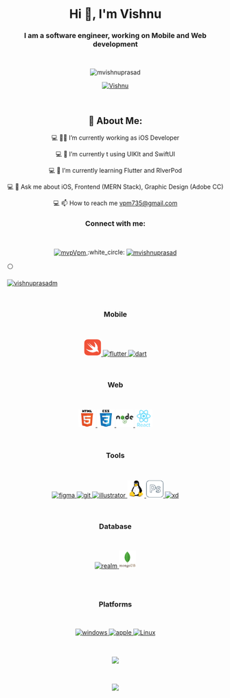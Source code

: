 
<h1 align="center">Hi 👋, I'm Vishnu</h1>

<h3 align="center">I am a software engineer, working on Mobile and Web development</h3>

<br>

<p align="center">
  <img src="https://komarev.com/ghpvc/?username=mvishnuprasad&label=Profile%20views&color=0e75b6&style=flat" alt="mvishnuprasad">
</p>

<p align="center">
  <a href="https://twitter.com/mvpVpm" target="blank">
    <img src="https://img.shields.io/twitter/follow/Vishnu?logo=twitter&style=for-the-badge" alt="Vishnu">
  </a>
</p>

<br>


  <h2 align="center">💫 About Me:</h2>
<p align="center">
  <p align="center">💻 👷‍♂️ I’m currently working as iOS Developer</p>
  <p align="center">💻 🌱 I’m currently t using UIKIt and SwiftUI</p>
  <p align="center">💻 🌱 I’m currently learning Flutter and RIverPod</p>
  <p align="center">💻 💬 Ask me about iOS, Frontend (MERN Stack), Graphic Design (Adobe CC)</p>
  <p align="center">💻 📫 How to reach me <a href="mailto:vpm735@gmail.com">vpm735@gmail.com</a></p>
</p>



<h3 align="center">Connect with me:</h3>

<br>


<p align="center">
  <a href="https://twitter.com/mvpVpm" target="blank">
    <img align="center" src="https://skillicons.dev/icons?i=twitter" alt="mvpVpm" height="30" width="40"  ">
  </a>
 :white_circle:

  <a href="https://linkedin.com/in/mvishnuprasad" target="blank">
    <img align="center" src="https://skillicons.dev/icons?i=linkedin" alt="mvishnuprasad" height="30" width="40"  ">
  </a>
  
:white_circle:
  
  
  <a href="https://www.behance.net/vishnuprasadm" target="blank">
    <img align="center" src="https://raw.githubusercontent.com/rahuldkjain/github-profile-readme-generator/master/src/images/icons/Social/behance.svg" alt="vishnuprasadm" height="30" width="40" ">
  </a>
  
</p>

<br>

<h3 align="center">Mobile</h3>

<br>

<p align="center">
  <a href="https://developer.apple.com/swift/" target="_blank" rel="noreferrer">
    <img src="https://raw.githubusercontent.com/devicons/devicon/master/icons/swift/swift-original.svg" alt="swift" width="40" height="40" ">
  </a>
 
  <a href="https://flutter.dev" target="_blank" rel="noreferrer">
    <img src="https://www.vectorlogo.zone/logos/flutterio/flutterio-icon.svg" alt="flutter" width="40" height="40" ">
  </a>
 
  <a href="https://dart.dev" target="_blank" rel="noreferrer">
    <img src="https://www.vectorlogo.zone/logos/dartlang/dartlang-icon.svg" alt="dart" width="40" height="40" ">
  </a>
</p>

<br>

<h3 align="center">Web</h3>

<br>

<p align="center">
<a href="https://www.w3.org/html/" target="_blank" rel="noreferrer">
    <img src="https://raw.githubusercontent.com/devicons/devicon/master/icons/html5/html5-original-wordmark.svg" alt="html5" width="40" height="40" ">

 
  <a href="https://www.w3schools.com/css/" target="_blank" rel="noreferrer">
    <img src="https://raw.githubusercontent.com/devicons/devicon/master/icons/css3/css3-original-wordmark.svg" alt="css3" width="40" height="40" ">
  </a>
 
  <a href="https://nodejs.org" target="_blank" rel="noreferrer">
    <img src="https://raw.githubusercontent.com/devicons/devicon/master/icons/nodejs/nodejs-original-wordmark.svg" alt="nodejs" width="40" height="40" ">
  </a>
 
  <a href="https://reactjs.org/" target="_blank" rel="noreferrer">
    <img src="https://raw.githubusercontent.com/devicons/devicon/master/icons/react/react-original-wordmark.svg" alt="react" width="40" height="40" ">
  </a>
</p>

<br>

<h3 align="center">Tools</h3>

<br>

<p align="center">
  <a href="https://www.figma.com/" target="_blank" rel="noreferrer">
    <img src="https://www.vectorlogo.zone/logos/figma/figma-icon.svg" alt="figma" width="40" height="40" ">
  </a>
 
  <a href="https://git-scm.com/" target="_blank" rel="noreferrer">
    <img src="https://www.vectorlogo.zone/logos/git-scm/git-scm-icon.svg" alt="git" width="40" height="40" ">
  </a>
 
  <a href="https://www.adobe.com/in/products/illustrator.html" target="_blank" rel="noreferrer">
    <img src="https://www.vectorlogo.zone/logos/adobe_illustrator/adobe_illustrator-icon.svg" alt="illustrator" width="40" height="40" ">
  </a>
 
  <a href="https://www.linux.org/" target="_blank" rel="noreferrer">
    <img src="https://raw.githubusercontent.com/devicons/devicon/master/icons/linux/linux-original.svg" alt="linux" width="40" height="40" ">
  </a>
 
  <a href="https://www.photoshop.com/en" target="_blank" rel="noreferrer">
    <img src="https://raw.githubusercontent.com/devicons/devicon/master/icons/photoshop/photoshop-line.svg" alt="photoshop" width="40" height="40" ">
  </a>
 
  <a href="https://www.adobe.com/products/xd.html" target="_blank" rel="noreferrer">
    <img src="https://cdn.worldvectorlogo.com/logos/adobe-xd.svg" alt="xd" width="40" height="40" ">
  </a>
</p>

<br>

<h3 align="center">Database</h3>

<br>

<p align="center">
  <a href="https://realm.io/" target="_blank" rel="noreferrer">
    <img src="https://raw.githubusercontent.com/bestofjs/bestofjs-webui/8665e8c267a0215f3159df28b33c365198101df5/public/logos/realm.svg" alt="realm" width="40" height="40" ">
  </a>
 
  <a href="https://www.mongodb.com/" target="_blank" rel="noreferrer">
    <img src="https://raw.githubusercontent.com/devicons/devicon/master/icons/mongodb/mongodb-original-wordmark.svg" alt="mongodb" width="40" height="40" ">
  </a>
</p>

<br>

<br>

<h3 align="center">Platforms</h3>

<br>

<p align="center">
  <a href="https://www.microsoft.com/en-in" target="_blank" rel="noreferrer">
    <img src="https://user-images.githubusercontent.com/25181517/186884150-05e9ff6d-340e-4802-9533-2c3f02363ee3.png" alt="windows" width="40" height="40" ">
  </a>
 
  <a href="https://www.linux.org/" target="_blank" rel="noreferrer">
    <img src="https://user-images.githubusercontent.com/25181517/186884152-ae609cca-8cf1-4175-8d60-1ce1fa078ca2.png" alt="apple" width="40" height="40" ">
  </a>

  <a href="https://www.apple.com/" target="_blank" rel="noreferrer">
    <img src="https://github.com/marwin1991/profile-technology-icons/assets/76662862/2481dc48-be6b-4ebb-9e8c-3b957efe69fa" alt="Linux" width="40" height="40" ">
  </a>

</p>

<br>
<p align="center">
<a href="https://github.com/mvishnuprasad?tab=repositories">
  <img align="center" src="https://github-readme-stats.vercel.app/api?username=mvishnuprasad&theme=blue-green&show_icons=true" />
</a>
</p>

<br>
<p align="center">
<a href="https://github.com/mvishnuprasad?tab=repositories">
  <img align="center" src="https://github-readme-stats.vercel.app/api/top-langs/?username=mvishnuprasad&langs_count=18" />
</a>
</p>


